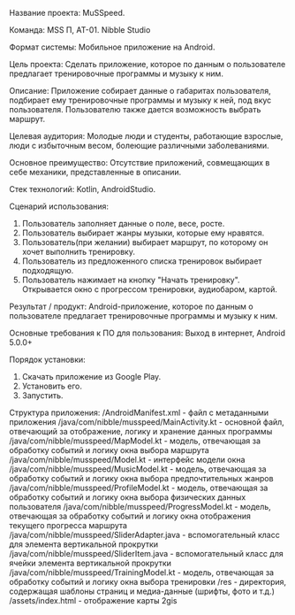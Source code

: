 Название проекта: MuSSpeed.

Команда: MSS П, АТ-01. Nibble Studio

Формат системы: Мобильное приложение на Android.

Цель проекта:
Сделать приложение, которое по данным о пользователе предлагает тренировочные программы и музыку к ним.

Описание:
Приложение собирает данные о габаритах пользователя, подбирает ему тренировочные программы и музыку к ней, под вкус пользователя. Пользователю также дается возможность выбрать маршрут.

Целевая аудитория:
Молодые люди и студенты, работающие взрослые, люди с избыточным весом, болеющие различными заболеваниями.

Основное преимущество:
Отсутствие приложений, совмещающих в себе механики, представленные в описании.

Стек технологий: 
Kotlin, AndroidStudio.

Сценарий использования:
1. Пользователь заполняет данные о поле, весе, росте.
2. Пользователь выбирает жанры музыки, которые ему нравятся.
3. Пользователь(при желании) выбирает маршрут, по которому он хочет выполнить тренировку.
4. Пользователь из предложенного списка тренировок выбирает подходящую.
5. Пользователь нажимает на кнопку "Начать тренировку". Открывается окно с прогрессом тренировки, аудиобаром, картой.

Результат / продукт: Android-приложение, которое по данным о пользователе предлагает тренировочные программы и музыку к ним.

Основные требования к ПО для пользования:
Выход в интернет, Android 5.0.0+

Порядок установки:
1. Скачать приложение из Google Play.
2. Установить его.
3. Запустить.

Структура приложения:
/AndroidManifest.xml - файл с метаданными приложения
/java/com/nibble/musspeed/MainActivity.kt - основной файл, отвечающий за отображение, логику и хранение данных программы
/java/com/nibble/musspeed/MapModel.kt - модель, отвечающая за обработку событий и логику окна выбора маршрута
/java/com/nibble/musspeed/Model.kt - интерфейс модели окна
/java/com/nibble/musspeed/MusicModel.kt - модель, отвечающая за обработку событий и логику окна выбора предпочтительных жанров
/java/com/nibble/musspeed/ProfileModel.kt - модель, отвечающая за обработку событий и логику окна выбора физических данных пользователя
/java/com/nibble/musspeed/ProgressModel.kt - модель, отвечающая за обработку событий и логику окна отображения текущего прогресса маршрута
/java/com/nibble/musspeed/SliderAdapter.java - вспомогательный класс для элемента вертикальной прокрутки
/java/com/nibble/musspeed/SliderItem.java - вспомогательный класс для ячейки элемента вертикальной прокрутки
/java/com/nibble/musspeed/TrainingModel.kt - модель, отвечающая за обработку событий и логику окна выбора тренировки
/res - директория, содержащая шаблоны страниц и медиа-данные (шрифты, фото и т.д.)
/assets/index.html - отображение карты 2gis
